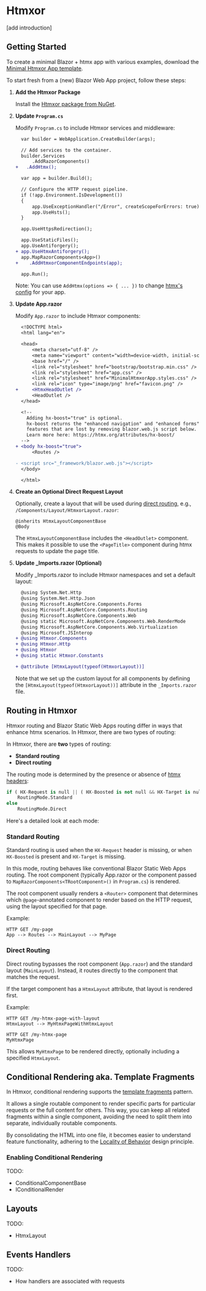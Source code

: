 # Htmxor

[add introduction]

## Getting Started

To create a minimal Blazor + htmx app with various examples, download the [Minimal Htmxor App template](https://github.com/egil/Htmxor/tree/main/samples/MinimalHtmxorApp).

To start fresh from a (new) Blazor Web App project, follow these steps:

1. **Add the Htmxor Package**

   Install the [Htmxor package from NuGet](https://www.nuget.org/packages/Htmxor).


2. **Update `Program.cs`**

   Modify `Program.cs` to include Htmxor services and middleware:

    ```diff
      var builder = WebApplication.CreateBuilder(args);

      // Add services to the container.
      builder.Services
          .AddRazorComponents()
    +   .AddHtmx();

      var app = builder.Build();

      // Configure the HTTP request pipeline.
      if (!app.Environment.IsDevelopment())
      {
          app.UseExceptionHandler("/Error", createScopeForErrors: true);
          app.UseHsts();
      }

      app.UseHttpsRedirection();

      app.UseStaticFiles();
      app.UseAntiforgery();
    + app.UseHtmxAntiforgery();
      app.MapRazorComponents<App>()
    +    .AddHtmxorComponentEndpoints(app);

      app.Run();
    ```
    Note: You can use `AddHtmx(options => { ... })` to change [htmx's config](https://htmx.org/reference/#config) for your app.

3. **Update App.razor**

   Modify `App.razor` to include Htmxor components:

    ```diff
      <!DOCTYPE html>
      <html lang="en">

      <head>
          <meta charset="utf-8" />
          <meta name="viewport" content="width=device-width, initial-scale=1.0" />
          <base href="/" />
          <link rel="stylesheet" href="bootstrap/bootstrap.min.css" />
          <link rel="stylesheet" href="app.css" />
          <link rel="stylesheet" href="MinimalHtmxorApp.styles.css" />
          <link rel="icon" type="image/png" href="favicon.png" />
    +     <HtmxHeadOutlet />
          <HeadOutlet />
      </head>

      <!--
        Adding hx-boost="true" is optional.
        hx-boost returns the "enhanced navigation" and "enhanced forms"
        features that are lost by removing blazor.web.js script below.
        Learn more here: https://htmx.org/attributes/hx-boost/
      -->
    + <body hx-boost="true">
          <Routes />

    - <script src="_framework/blazor.web.js"></script>
      </body>

      </html>
    ```

4. **Create an Optional Direct Request Layout**

   Optionally, create a layout that will be used during [direct routing](routing.md#direct-routing), e.g., `/Components/Layout/HtmxorLayout.razor`:

    ```razor
    @inherits HtmxLayoutComponentBase
    @Body
    ```

    The `HtmxLayoutComponentBase` includes the `<HeadOutlet>` component. This makes it possible to use the `<PageTitle>` component during htmx requests to update the page title.

5. **Update _Imports.razor (Optional)**

   Modify _Imports.razor to include Htmxor namespaces and set a default layout:

    ```diff
      @using System.Net.Http
      @using System.Net.Http.Json
      @using Microsoft.AspNetCore.Components.Forms
      @using Microsoft.AspNetCore.Components.Routing
      @using Microsoft.AspNetCore.Components.Web
      @using static Microsoft.AspNetCore.Components.Web.RenderMode
      @using Microsoft.AspNetCore.Components.Web.Virtualization
      @using Microsoft.JSInterop
    + @using Htmxor.Components
    + @using Htmxor.Http
    + @using Htmxor
    + @using static Htmxor.Constants

    + @attribute [HtmxLayout(typeof(HtmxorLayout))]
    ```

    Note that we set up the custom layout for all components by defining the `[HtmxLayout(typeof(HtmxorLayout))]` attribute in the `_Imports.razor` file.

## Routing in Htmxor

Htmxor routing and Blazor Static Web Apps routing differ in ways that enhance htmx scenarios. In Htmxor, there are two types of routing:

In Htmxor, there are **two** types of routing:

- **Standard routing**
- **Direct routing**

The routing mode is determined by the presence or absence of [htmx headers](https://htmx.org/reference/#request_headers):

```python
if ( HX-Request is null || ( HX-Boosted is not null && HX-Target is null ) )
    RoutingMode.Standard
else
    RoutingMode.Direct
```

Here's a detailed look at each mode:

### Standard Routing

Standard routing is used when the `HX-Request` header is missing, or when `HX-Boosted` is present and `HX-Target` is missing.

In this mode, routing behaves like conventional Blazor Static Web Apps routing. The root component (typically App.razor or the component passed to `MapRazorComponents<TRootComponent>()` in `Program.cs`) is rendered.

The root component usually renders a `<Router>` component that determines which `@page`-annotated component to render based on the HTTP request, using the layout specified for that page.

Example:

```
HTTP GET /my-page
App --> Routes --> MainLayout --> MyPage
```

### Direct Routing

Direct routing bypasses the root component (`App.razor`) and the standard layout (`MainLayout`). Instead, it routes directly to the component that matches the request.

If the target component has a `HtmxLayout` attribute, that layout is rendered first.

Example:

```
HTTP GET /my-htmx-page-with-layout
HtmxLayout --> MyHtmxPageWithHtmxLayout

HTTP GET /my-htmx-page
MyHtmxPage
```

This allows `MyHtmxPage` to be rendered directly, optionally including a specified `HtmxLayout`.

## Conditional Rendering aka. Template Fragments

In Htmxor, conditional rendering supports the [template fragments](https://htmx.org/essays/template-fragments/) pattern.

It allows a single routable component to render specific parts for particular requests or the full content for others. This way, you can keep all related fragments within a single component, avoiding the need to split them into separate, individually routable components.

By consolidating the HTML into one file, it becomes easier to understand feature functionality, adhering to the [Locality of Behavior](https://htmx.org/essays/locality-of-behaviour/) design principle.

### Enabling Conditional Rendering

TODO:

- ConditionalComponentBase
- IConditionalRender

## Layouts

TODO: 

- HtmxLayout

## Events Handlers

TODO:

- How handlers are associated with requests
